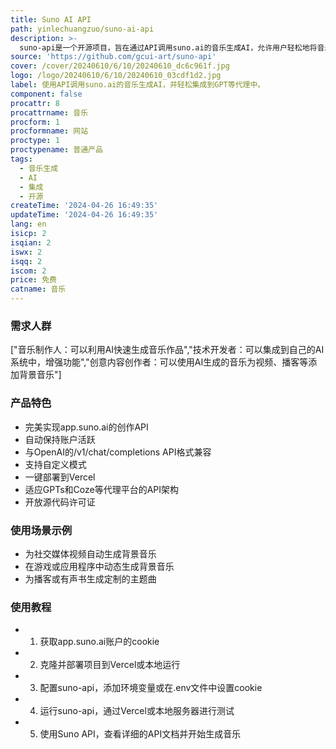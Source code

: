 ```yaml
---
title: Suno AI API
path: yinlechuangzuo/suno-ai-api
description: >-
  suno-api是一个开源项目，旨在通过API调用suno.ai的音乐生成AI，允许用户轻松地将音乐生成功能集成到各种AI代理中，如GPT。该项目具有开放源代码许可证，便于自由集成和修改，支持自定义模式，允许用户设置歌词、音乐风格、标题等，并且可以一键部署到Vercel。
source: 'https://github.com/gcui-art/suno-api'
cover: /cover/20240610/6/10/20240610_dc6c961f.jpg
logo: /logo/20240610/6/10/20240610_03cdf1d2.jpg
label: 使用API调用suno.ai的音乐生成AI，并轻松集成到GPT等代理中。
component: false
procattr: 8
procattrname: 音乐
procform: 1
procformname: 网站
proctype: 1
proctypename: 普通产品
tags:
  - 音乐生成
  - AI
  - 集成
  - 开源
createTime: '2024-04-26 16:49:35'
updateTime: '2024-04-26 16:49:35'
lang: en
isicp: 2
isqian: 2
iswx: 2
isqq: 2
iscom: 2
price: 免费
catname: 音乐
---
```




### 需求人群
["音乐制作人：可以利用AI快速生成音乐作品","技术开发者：可以集成到自己的AI系统中，增强功能","创意内容创作者：可以使用AI生成的音乐为视频、播客等添加背景音乐"]

### 产品特色
* 完美实现app.suno.ai的创作API
* 自动保持账户活跃
* 与OpenAI的/v1/chat/completions API格式兼容
* 支持自定义模式
* 一键部署到Vercel
* 适应GPTs和Coze等代理平台的API架构
* 开放源代码许可证

### 使用场景示例
* 为社交媒体视频自动生成背景音乐
* 在游戏或应用程序中动态生成背景音乐
* 为播客或有声书生成定制的主题曲

### 使用教程
* 1. 获取app.suno.ai账户的cookie
* 2. 克隆并部署项目到Vercel或本地运行
* 3. 配置suno-api，添加环境变量或在.env文件中设置cookie
* 4. 运行suno-api，通过Vercel或本地服务器进行测试
* 5. 使用Suno API，查看详细的API文档并开始生成音乐

  
